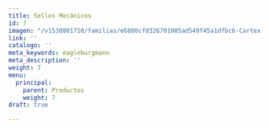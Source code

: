 ```yaml
---
title: Sellos Mecánicos
id: 7
imagen: "/v1530801710/familias/e6880cfd326701085ad549f45a1dfbc6-Cartex.jpg"
link: ''
catalogo: ''
meta_keywords: eagleburgmann
meta_description: ''
weight: 7
menu:
  principal:
    parent: Productos
    weight: 7
draft: true

---
```


